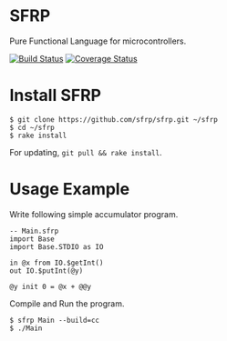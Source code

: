 SFRP
=====

Pure Functional Language for microcontrollers.

[![Build Status](https://travis-ci.org/sfrp/sfrp.svg?branch=master)](https://travis-ci.org/sfrp/sfrp)
[![Coverage Status](https://coveralls.io/repos/github/sfrp/sfrp/badge.svg?branch=master)](https://coveralls.io/github/sfrp/sfrp?branch=master)

# Install SFRP
```
$ git clone https://github.com/sfrp/sfrp.git ~/sfrp
$ cd ~/sfrp
$ rake install
```
For updating, `git pull && rake install`.

# Usage Example
Write following simple accumulator program.
```
-- Main.sfrp
import Base
import Base.STDIO as IO

in @x from IO.$getInt()
out IO.$putInt(@y)

@y init 0 = @x + @@y
```

Compile and Run the program.
```
$ sfrp Main --build=cc
$ ./Main
```
